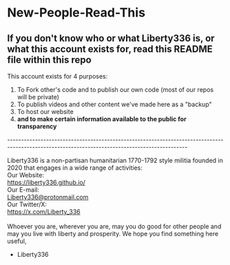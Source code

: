 # New-People-Read-This
If you don't know who or what Liberty336 is, or what this account exists for, read this README file within this repo
-----------------------------------------------------------------------------------------------------------------------------------------------
This account exists for 4 purposes:
<ol>
  <li>To Fork other's code and to publish our own code (most of our repos will be private)</li>
  <li>To publish videos and other content we've made here as a "backup"</li>
  <li>To host our website</li>
  <li><strong>and to make certain information available to the public for transparency</strong></li>
  </ol>
-----------------------------------------------------------------------------------------------------------------------------------------------

Liberty336 is a non-partisan humanitarian 1770-1792 style militia founded in 2020 that engages in a wide range of activities:<br>
Our Website:<br>
https://liberty336.github.io/<br>
Our E-mail:<br>
Liberty336@protonmail.com<br>
Our Twitter/X:<br>
https://x.com/Liberty_336<br>
<br>
Whoever you are, wherever you are, may you do good for other people and may you live with liberty and prosperity.
We hope you find something here useful,
- Liberty336
